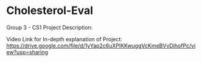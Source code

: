 # Cholesterol-Eval
Group 3 - CS1 Project
Description: 


Video Link for In-depth explanation of Project:
https://drive.google.com/file/d/1yYap2c6uXPlKKwuggVcKmeBVvDjhofPc/view?usp=sharing
